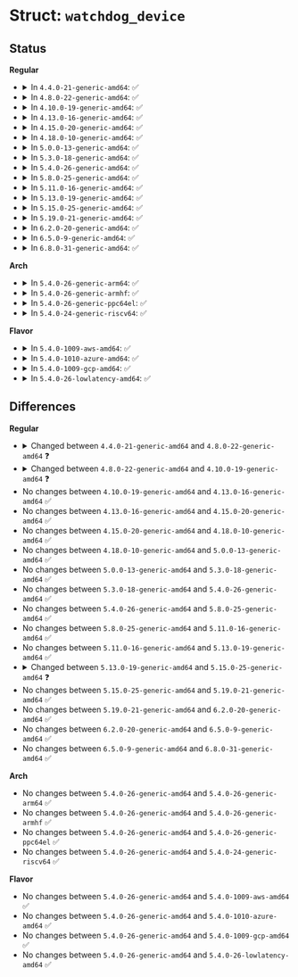 # Struct: <code>watchdog_device</code>

## Status
<b>Regular</b>
<ul>
<li>
<details>
<summary>In <code>4.4.0-21-generic-amd64</code>: ✅</summary>

```c
struct watchdog_device {
    int id;
    struct cdev cdev;
    struct device * dev;
    struct device * parent;
    const struct watchdog_info * info;
    const struct watchdog_ops * ops;
    unsigned int bootstatus;
    unsigned int timeout;
    unsigned int min_timeout;
    unsigned int max_timeout;
    void * driver_data;
    struct mutex lock;
    long unsigned int status;
    struct list_head deferred;
}
```
</details>
</li>
<li>
<details>
<summary>In <code>4.8.0-22-generic-amd64</code>: ✅</summary>

```c
struct watchdog_device {
    int id;
    struct device * parent;
    const struct attribute_group * * groups;
    const struct watchdog_info * info;
    const struct watchdog_ops * ops;
    unsigned int bootstatus;
    unsigned int timeout;
    unsigned int min_timeout;
    unsigned int max_timeout;
    unsigned int min_hw_heartbeat_ms;
    unsigned int max_hw_heartbeat_ms;
    struct notifier_block reboot_nb;
    struct notifier_block restart_nb;
    void * driver_data;
    struct watchdog_core_data * wd_data;
    long unsigned int status;
    struct list_head deferred;
}
```
</details>
</li>
<li>
<details>
<summary>In <code>4.10.0-19-generic-amd64</code>: ✅</summary>

```c
struct watchdog_device {
    int id;
    struct device * parent;
    const struct attribute_group * * groups;
    const struct watchdog_info * info;
    const struct watchdog_ops * ops;
    const struct watchdog_governor * gov;
    unsigned int bootstatus;
    unsigned int timeout;
    unsigned int pretimeout;
    unsigned int min_timeout;
    unsigned int max_timeout;
    unsigned int min_hw_heartbeat_ms;
    unsigned int max_hw_heartbeat_ms;
    struct notifier_block reboot_nb;
    struct notifier_block restart_nb;
    void * driver_data;
    struct watchdog_core_data * wd_data;
    long unsigned int status;
    struct list_head deferred;
}
```
</details>
</li>
<li>
<details>
<summary>In <code>4.13.0-16-generic-amd64</code>: ✅</summary>

```c
struct watchdog_device {
    int id;
    struct device * parent;
    const struct attribute_group * * groups;
    const struct watchdog_info * info;
    const struct watchdog_ops * ops;
    const struct watchdog_governor * gov;
    unsigned int bootstatus;
    unsigned int timeout;
    unsigned int pretimeout;
    unsigned int min_timeout;
    unsigned int max_timeout;
    unsigned int min_hw_heartbeat_ms;
    unsigned int max_hw_heartbeat_ms;
    struct notifier_block reboot_nb;
    struct notifier_block restart_nb;
    void * driver_data;
    struct watchdog_core_data * wd_data;
    long unsigned int status;
    struct list_head deferred;
}
```
</details>
</li>
<li>
<details>
<summary>In <code>4.15.0-20-generic-amd64</code>: ✅</summary>

```c
struct watchdog_device {
    int id;
    struct device * parent;
    const struct attribute_group * * groups;
    const struct watchdog_info * info;
    const struct watchdog_ops * ops;
    const struct watchdog_governor * gov;
    unsigned int bootstatus;
    unsigned int timeout;
    unsigned int pretimeout;
    unsigned int min_timeout;
    unsigned int max_timeout;
    unsigned int min_hw_heartbeat_ms;
    unsigned int max_hw_heartbeat_ms;
    struct notifier_block reboot_nb;
    struct notifier_block restart_nb;
    void * driver_data;
    struct watchdog_core_data * wd_data;
    long unsigned int status;
    struct list_head deferred;
}
```
</details>
</li>
<li>
<details>
<summary>In <code>4.18.0-10-generic-amd64</code>: ✅</summary>

```c
struct watchdog_device {
    int id;
    struct device * parent;
    const struct attribute_group * * groups;
    const struct watchdog_info * info;
    const struct watchdog_ops * ops;
    const struct watchdog_governor * gov;
    unsigned int bootstatus;
    unsigned int timeout;
    unsigned int pretimeout;
    unsigned int min_timeout;
    unsigned int max_timeout;
    unsigned int min_hw_heartbeat_ms;
    unsigned int max_hw_heartbeat_ms;
    struct notifier_block reboot_nb;
    struct notifier_block restart_nb;
    void * driver_data;
    struct watchdog_core_data * wd_data;
    long unsigned int status;
    struct list_head deferred;
}
```
</details>
</li>
<li>
<details>
<summary>In <code>5.0.0-13-generic-amd64</code>: ✅</summary>

```c
struct watchdog_device {
    int id;
    struct device * parent;
    const struct attribute_group * * groups;
    const struct watchdog_info * info;
    const struct watchdog_ops * ops;
    const struct watchdog_governor * gov;
    unsigned int bootstatus;
    unsigned int timeout;
    unsigned int pretimeout;
    unsigned int min_timeout;
    unsigned int max_timeout;
    unsigned int min_hw_heartbeat_ms;
    unsigned int max_hw_heartbeat_ms;
    struct notifier_block reboot_nb;
    struct notifier_block restart_nb;
    void * driver_data;
    struct watchdog_core_data * wd_data;
    long unsigned int status;
    struct list_head deferred;
}
```
</details>
</li>
<li>
<details>
<summary>In <code>5.3.0-18-generic-amd64</code>: ✅</summary>

```c
struct watchdog_device {
    int id;
    struct device * parent;
    const struct attribute_group * * groups;
    const struct watchdog_info * info;
    const struct watchdog_ops * ops;
    const struct watchdog_governor * gov;
    unsigned int bootstatus;
    unsigned int timeout;
    unsigned int pretimeout;
    unsigned int min_timeout;
    unsigned int max_timeout;
    unsigned int min_hw_heartbeat_ms;
    unsigned int max_hw_heartbeat_ms;
    struct notifier_block reboot_nb;
    struct notifier_block restart_nb;
    void * driver_data;
    struct watchdog_core_data * wd_data;
    long unsigned int status;
    struct list_head deferred;
}
```
</details>
</li>
<li>
<details>
<summary>In <code>5.4.0-26-generic-amd64</code>: ✅</summary>

```c
struct watchdog_device {
    int id;
    struct device * parent;
    const struct attribute_group * * groups;
    const struct watchdog_info * info;
    const struct watchdog_ops * ops;
    const struct watchdog_governor * gov;
    unsigned int bootstatus;
    unsigned int timeout;
    unsigned int pretimeout;
    unsigned int min_timeout;
    unsigned int max_timeout;
    unsigned int min_hw_heartbeat_ms;
    unsigned int max_hw_heartbeat_ms;
    struct notifier_block reboot_nb;
    struct notifier_block restart_nb;
    void * driver_data;
    struct watchdog_core_data * wd_data;
    long unsigned int status;
    struct list_head deferred;
}
```
</details>
</li>
<li>
<details>
<summary>In <code>5.8.0-25-generic-amd64</code>: ✅</summary>

```c
struct watchdog_device {
    int id;
    struct device * parent;
    const struct attribute_group * * groups;
    const struct watchdog_info * info;
    const struct watchdog_ops * ops;
    const struct watchdog_governor * gov;
    unsigned int bootstatus;
    unsigned int timeout;
    unsigned int pretimeout;
    unsigned int min_timeout;
    unsigned int max_timeout;
    unsigned int min_hw_heartbeat_ms;
    unsigned int max_hw_heartbeat_ms;
    struct notifier_block reboot_nb;
    struct notifier_block restart_nb;
    void * driver_data;
    struct watchdog_core_data * wd_data;
    long unsigned int status;
    struct list_head deferred;
}
```
</details>
</li>
<li>
<details>
<summary>In <code>5.11.0-16-generic-amd64</code>: ✅</summary>

```c
struct watchdog_device {
    int id;
    struct device * parent;
    const struct attribute_group * * groups;
    const struct watchdog_info * info;
    const struct watchdog_ops * ops;
    const struct watchdog_governor * gov;
    unsigned int bootstatus;
    unsigned int timeout;
    unsigned int pretimeout;
    unsigned int min_timeout;
    unsigned int max_timeout;
    unsigned int min_hw_heartbeat_ms;
    unsigned int max_hw_heartbeat_ms;
    struct notifier_block reboot_nb;
    struct notifier_block restart_nb;
    void * driver_data;
    struct watchdog_core_data * wd_data;
    long unsigned int status;
    struct list_head deferred;
}
```
</details>
</li>
<li>
<details>
<summary>In <code>5.13.0-19-generic-amd64</code>: ✅</summary>

```c
struct watchdog_device {
    int id;
    struct device * parent;
    const struct attribute_group * * groups;
    const struct watchdog_info * info;
    const struct watchdog_ops * ops;
    const struct watchdog_governor * gov;
    unsigned int bootstatus;
    unsigned int timeout;
    unsigned int pretimeout;
    unsigned int min_timeout;
    unsigned int max_timeout;
    unsigned int min_hw_heartbeat_ms;
    unsigned int max_hw_heartbeat_ms;
    struct notifier_block reboot_nb;
    struct notifier_block restart_nb;
    void * driver_data;
    struct watchdog_core_data * wd_data;
    long unsigned int status;
    struct list_head deferred;
}
```
</details>
</li>
<li>
<details>
<summary>In <code>5.15.0-25-generic-amd64</code>: ✅</summary>

```c
struct watchdog_device {
    int id;
    struct device * parent;
    const struct attribute_group * * groups;
    const struct watchdog_info * info;
    const struct watchdog_ops * ops;
    const struct watchdog_governor * gov;
    unsigned int bootstatus;
    unsigned int timeout;
    unsigned int pretimeout;
    unsigned int min_timeout;
    unsigned int max_timeout;
    unsigned int min_hw_heartbeat_ms;
    unsigned int max_hw_heartbeat_ms;
    struct notifier_block reboot_nb;
    struct notifier_block restart_nb;
    struct notifier_block pm_nb;
    void * driver_data;
    struct watchdog_core_data * wd_data;
    long unsigned int status;
    struct list_head deferred;
}
```
</details>
</li>
<li>
<details>
<summary>In <code>5.19.0-21-generic-amd64</code>: ✅</summary>

```c
struct watchdog_device {
    int id;
    struct device * parent;
    const struct attribute_group * * groups;
    const struct watchdog_info * info;
    const struct watchdog_ops * ops;
    const struct watchdog_governor * gov;
    unsigned int bootstatus;
    unsigned int timeout;
    unsigned int pretimeout;
    unsigned int min_timeout;
    unsigned int max_timeout;
    unsigned int min_hw_heartbeat_ms;
    unsigned int max_hw_heartbeat_ms;
    struct notifier_block reboot_nb;
    struct notifier_block restart_nb;
    struct notifier_block pm_nb;
    void * driver_data;
    struct watchdog_core_data * wd_data;
    long unsigned int status;
    struct list_head deferred;
}
```
</details>
</li>
<li>
<details>
<summary>In <code>6.2.0-20-generic-amd64</code>: ✅</summary>

```c
struct watchdog_device {
    int id;
    struct device * parent;
    const struct attribute_group * * groups;
    const struct watchdog_info * info;
    const struct watchdog_ops * ops;
    const struct watchdog_governor * gov;
    unsigned int bootstatus;
    unsigned int timeout;
    unsigned int pretimeout;
    unsigned int min_timeout;
    unsigned int max_timeout;
    unsigned int min_hw_heartbeat_ms;
    unsigned int max_hw_heartbeat_ms;
    struct notifier_block reboot_nb;
    struct notifier_block restart_nb;
    struct notifier_block pm_nb;
    void * driver_data;
    struct watchdog_core_data * wd_data;
    long unsigned int status;
    struct list_head deferred;
}
```
</details>
</li>
<li>
<details>
<summary>In <code>6.5.0-9-generic-amd64</code>: ✅</summary>

```c
struct watchdog_device {
    int id;
    struct device * parent;
    const struct attribute_group * * groups;
    const struct watchdog_info * info;
    const struct watchdog_ops * ops;
    const struct watchdog_governor * gov;
    unsigned int bootstatus;
    unsigned int timeout;
    unsigned int pretimeout;
    unsigned int min_timeout;
    unsigned int max_timeout;
    unsigned int min_hw_heartbeat_ms;
    unsigned int max_hw_heartbeat_ms;
    struct notifier_block reboot_nb;
    struct notifier_block restart_nb;
    struct notifier_block pm_nb;
    void * driver_data;
    struct watchdog_core_data * wd_data;
    long unsigned int status;
    struct list_head deferred;
}
```
</details>
</li>
<li>
<details>
<summary>In <code>6.8.0-31-generic-amd64</code>: ✅</summary>

```c
struct watchdog_device {
    int id;
    struct device * parent;
    const struct attribute_group * * groups;
    const struct watchdog_info * info;
    const struct watchdog_ops * ops;
    const struct watchdog_governor * gov;
    unsigned int bootstatus;
    unsigned int timeout;
    unsigned int pretimeout;
    unsigned int min_timeout;
    unsigned int max_timeout;
    unsigned int min_hw_heartbeat_ms;
    unsigned int max_hw_heartbeat_ms;
    struct notifier_block reboot_nb;
    struct notifier_block restart_nb;
    struct notifier_block pm_nb;
    void * driver_data;
    struct watchdog_core_data * wd_data;
    long unsigned int status;
    struct list_head deferred;
}
```
</details>
</li>
</ul>
<b>Arch</b>
<ul>
<li>
<details>
<summary>In <code>5.4.0-26-generic-arm64</code>: ✅</summary>

```c
struct watchdog_device {
    int id;
    struct device * parent;
    const struct attribute_group * * groups;
    const struct watchdog_info * info;
    const struct watchdog_ops * ops;
    const struct watchdog_governor * gov;
    unsigned int bootstatus;
    unsigned int timeout;
    unsigned int pretimeout;
    unsigned int min_timeout;
    unsigned int max_timeout;
    unsigned int min_hw_heartbeat_ms;
    unsigned int max_hw_heartbeat_ms;
    struct notifier_block reboot_nb;
    struct notifier_block restart_nb;
    void * driver_data;
    struct watchdog_core_data * wd_data;
    long unsigned int status;
    struct list_head deferred;
}
```
</details>
</li>
<li>
<details>
<summary>In <code>5.4.0-26-generic-armhf</code>: ✅</summary>

```c
struct watchdog_device {
    int id;
    struct device * parent;
    const struct attribute_group * * groups;
    const struct watchdog_info * info;
    const struct watchdog_ops * ops;
    const struct watchdog_governor * gov;
    unsigned int bootstatus;
    unsigned int timeout;
    unsigned int pretimeout;
    unsigned int min_timeout;
    unsigned int max_timeout;
    unsigned int min_hw_heartbeat_ms;
    unsigned int max_hw_heartbeat_ms;
    struct notifier_block reboot_nb;
    struct notifier_block restart_nb;
    void * driver_data;
    struct watchdog_core_data * wd_data;
    long unsigned int status;
    struct list_head deferred;
}
```
</details>
</li>
<li>
<details>
<summary>In <code>5.4.0-26-generic-ppc64el</code>: ✅</summary>

```c
struct watchdog_device {
    int id;
    struct device * parent;
    const struct attribute_group * * groups;
    const struct watchdog_info * info;
    const struct watchdog_ops * ops;
    const struct watchdog_governor * gov;
    unsigned int bootstatus;
    unsigned int timeout;
    unsigned int pretimeout;
    unsigned int min_timeout;
    unsigned int max_timeout;
    unsigned int min_hw_heartbeat_ms;
    unsigned int max_hw_heartbeat_ms;
    struct notifier_block reboot_nb;
    struct notifier_block restart_nb;
    void * driver_data;
    struct watchdog_core_data * wd_data;
    long unsigned int status;
    struct list_head deferred;
}
```
</details>
</li>
<li>
<details>
<summary>In <code>5.4.0-24-generic-riscv64</code>: ✅</summary>

```c
struct watchdog_device {
    int id;
    struct device * parent;
    const struct attribute_group * * groups;
    const struct watchdog_info * info;
    const struct watchdog_ops * ops;
    const struct watchdog_governor * gov;
    unsigned int bootstatus;
    unsigned int timeout;
    unsigned int pretimeout;
    unsigned int min_timeout;
    unsigned int max_timeout;
    unsigned int min_hw_heartbeat_ms;
    unsigned int max_hw_heartbeat_ms;
    struct notifier_block reboot_nb;
    struct notifier_block restart_nb;
    void * driver_data;
    struct watchdog_core_data * wd_data;
    long unsigned int status;
    struct list_head deferred;
}
```
</details>
</li>
</ul>
<b>Flavor</b>
<ul>
<li>
<details>
<summary>In <code>5.4.0-1009-aws-amd64</code>: ✅</summary>

```c
struct watchdog_device {
    int id;
    struct device * parent;
    const struct attribute_group * * groups;
    const struct watchdog_info * info;
    const struct watchdog_ops * ops;
    const struct watchdog_governor * gov;
    unsigned int bootstatus;
    unsigned int timeout;
    unsigned int pretimeout;
    unsigned int min_timeout;
    unsigned int max_timeout;
    unsigned int min_hw_heartbeat_ms;
    unsigned int max_hw_heartbeat_ms;
    struct notifier_block reboot_nb;
    struct notifier_block restart_nb;
    void * driver_data;
    struct watchdog_core_data * wd_data;
    long unsigned int status;
    struct list_head deferred;
}
```
</details>
</li>
<li>
<details>
<summary>In <code>5.4.0-1010-azure-amd64</code>: ✅</summary>

```c
struct watchdog_device {
    int id;
    struct device * parent;
    const struct attribute_group * * groups;
    const struct watchdog_info * info;
    const struct watchdog_ops * ops;
    const struct watchdog_governor * gov;
    unsigned int bootstatus;
    unsigned int timeout;
    unsigned int pretimeout;
    unsigned int min_timeout;
    unsigned int max_timeout;
    unsigned int min_hw_heartbeat_ms;
    unsigned int max_hw_heartbeat_ms;
    struct notifier_block reboot_nb;
    struct notifier_block restart_nb;
    void * driver_data;
    struct watchdog_core_data * wd_data;
    long unsigned int status;
    struct list_head deferred;
}
```
</details>
</li>
<li>
<details>
<summary>In <code>5.4.0-1009-gcp-amd64</code>: ✅</summary>

```c
struct watchdog_device {
    int id;
    struct device * parent;
    const struct attribute_group * * groups;
    const struct watchdog_info * info;
    const struct watchdog_ops * ops;
    const struct watchdog_governor * gov;
    unsigned int bootstatus;
    unsigned int timeout;
    unsigned int pretimeout;
    unsigned int min_timeout;
    unsigned int max_timeout;
    unsigned int min_hw_heartbeat_ms;
    unsigned int max_hw_heartbeat_ms;
    struct notifier_block reboot_nb;
    struct notifier_block restart_nb;
    void * driver_data;
    struct watchdog_core_data * wd_data;
    long unsigned int status;
    struct list_head deferred;
}
```
</details>
</li>
<li>
<details>
<summary>In <code>5.4.0-26-lowlatency-amd64</code>: ✅</summary>

```c
struct watchdog_device {
    int id;
    struct device * parent;
    const struct attribute_group * * groups;
    const struct watchdog_info * info;
    const struct watchdog_ops * ops;
    const struct watchdog_governor * gov;
    unsigned int bootstatus;
    unsigned int timeout;
    unsigned int pretimeout;
    unsigned int min_timeout;
    unsigned int max_timeout;
    unsigned int min_hw_heartbeat_ms;
    unsigned int max_hw_heartbeat_ms;
    struct notifier_block reboot_nb;
    struct notifier_block restart_nb;
    void * driver_data;
    struct watchdog_core_data * wd_data;
    long unsigned int status;
    struct list_head deferred;
}
```
</details>
</li>
</ul>

## Differences
<b>Regular</b>
<ul>
<li>
<details>
<summary>Changed between <code>4.4.0-21-generic-amd64</code> and <code>4.8.0-22-generic-amd64</code> ❓</summary>
<ul>
<li>
<b>Field added. </b>
<code>const struct attribute_group * * groups</code>
</li>
<li>
<b>Field added. </b>
<code>unsigned int min_hw_heartbeat_ms</code>
</li>
<li>
<b>Field added. </b>
<code>unsigned int max_hw_heartbeat_ms</code>
</li>
<li>
<b>Field added. </b>
<code>struct notifier_block reboot_nb</code>
</li>
<li>
<b>Field added. </b>
<code>struct notifier_block restart_nb</code>
</li>
<li>
<b>Field added. </b>
<code>struct watchdog_core_data * wd_data</code>
</li>
<li>
<b>Field removed. </b>
<code>struct cdev cdev</code>
</li>
<li>
<b>Field removed. </b>
<code>struct device * dev</code>
</li>
<li>
<b>Field removed. </b>
<code>struct mutex lock</code>
</li>
</ul>
</details>
</li>
<li>
<details>
<summary>Changed between <code>4.8.0-22-generic-amd64</code> and <code>4.10.0-19-generic-amd64</code> ❓</summary>
<ul>
<li>
<b>Field added. </b>
<code>const struct watchdog_governor * gov</code>
</li>
<li>
<b>Field added. </b>
<code>unsigned int pretimeout</code>
</li>
</ul>
</details>
</li>
<li>
No changes between <code>4.10.0-19-generic-amd64</code> and <code>4.13.0-16-generic-amd64</code> ✅
</li>
<li>
No changes between <code>4.13.0-16-generic-amd64</code> and <code>4.15.0-20-generic-amd64</code> ✅
</li>
<li>
No changes between <code>4.15.0-20-generic-amd64</code> and <code>4.18.0-10-generic-amd64</code> ✅
</li>
<li>
No changes between <code>4.18.0-10-generic-amd64</code> and <code>5.0.0-13-generic-amd64</code> ✅
</li>
<li>
No changes between <code>5.0.0-13-generic-amd64</code> and <code>5.3.0-18-generic-amd64</code> ✅
</li>
<li>
No changes between <code>5.3.0-18-generic-amd64</code> and <code>5.4.0-26-generic-amd64</code> ✅
</li>
<li>
No changes between <code>5.4.0-26-generic-amd64</code> and <code>5.8.0-25-generic-amd64</code> ✅
</li>
<li>
No changes between <code>5.8.0-25-generic-amd64</code> and <code>5.11.0-16-generic-amd64</code> ✅
</li>
<li>
No changes between <code>5.11.0-16-generic-amd64</code> and <code>5.13.0-19-generic-amd64</code> ✅
</li>
<li>
<details>
<summary>Changed between <code>5.13.0-19-generic-amd64</code> and <code>5.15.0-25-generic-amd64</code> ❓</summary>
<ul>
<li>
<b>Field added. </b>
<code>struct notifier_block pm_nb</code>
</li>
</ul>
</details>
</li>
<li>
No changes between <code>5.15.0-25-generic-amd64</code> and <code>5.19.0-21-generic-amd64</code> ✅
</li>
<li>
No changes between <code>5.19.0-21-generic-amd64</code> and <code>6.2.0-20-generic-amd64</code> ✅
</li>
<li>
No changes between <code>6.2.0-20-generic-amd64</code> and <code>6.5.0-9-generic-amd64</code> ✅
</li>
<li>
No changes between <code>6.5.0-9-generic-amd64</code> and <code>6.8.0-31-generic-amd64</code> ✅
</li>
</ul>
<b>Arch</b>
<ul>
<li>
No changes between <code>5.4.0-26-generic-amd64</code> and <code>5.4.0-26-generic-arm64</code> ✅
</li>
<li>
No changes between <code>5.4.0-26-generic-amd64</code> and <code>5.4.0-26-generic-armhf</code> ✅
</li>
<li>
No changes between <code>5.4.0-26-generic-amd64</code> and <code>5.4.0-26-generic-ppc64el</code> ✅
</li>
<li>
No changes between <code>5.4.0-26-generic-amd64</code> and <code>5.4.0-24-generic-riscv64</code> ✅
</li>
</ul>
<b>Flavor</b>
<ul>
<li>
No changes between <code>5.4.0-26-generic-amd64</code> and <code>5.4.0-1009-aws-amd64</code> ✅
</li>
<li>
No changes between <code>5.4.0-26-generic-amd64</code> and <code>5.4.0-1010-azure-amd64</code> ✅
</li>
<li>
No changes between <code>5.4.0-26-generic-amd64</code> and <code>5.4.0-1009-gcp-amd64</code> ✅
</li>
<li>
No changes between <code>5.4.0-26-generic-amd64</code> and <code>5.4.0-26-lowlatency-amd64</code> ✅
</li>
</ul>
